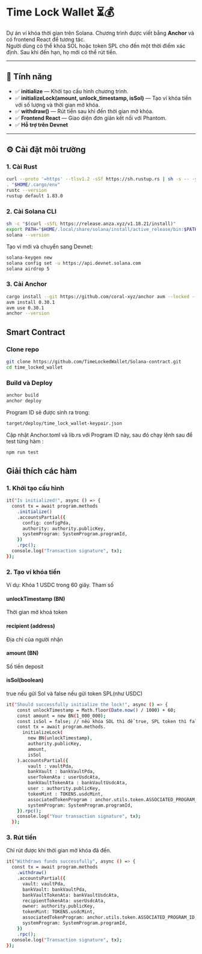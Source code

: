 # Time Lock Wallet ⏳💰  
Dự án ví khóa thời gian trên Solana. Chương trình được viết bằng **Anchor** và có frontend React để tương tác.  
Người dùng có thể khóa SOL hoặc token SPL cho đến một thời điểm xác định. Sau khi đến hạn, họ mới có thể rút tiền.  

---

## 🚀 Tính năng
- ✅ **initialize** — Khởi tạo cấu hình chương trình.  
- ✅ **initializeLock(amount, unlock_timestamp, isSol)** — Tạo ví khóa tiền với số lượng và thời gian mở khóa.  
- ✅ **withdraw()** — Rút tiền sau khi đến thời gian mở khóa.  
- ✅ **Frontend React** — Giao diện đơn giản kết nối với Phantom.  
- ✅ **Hỗ trợ trên Devnet**  

---

## ⚙️ Cài đặt môi trường

### 1. Cài Rust
```bash
curl --proto '=https' --tlsv1.2 -sSf https://sh.rustup.rs | sh -s -- -y
. "$HOME/.cargo/env"
rustc --version
rustup default 1.83.0
```
### 2. Cài Solana CLI
```bash
sh -c "$(curl -sSfL https://release.anza.xyz/v1.18.21/install)"
export PATH="$HOME/.local/share/solana/install/active_release/bin:$PATH"
solana --version
```
Tạo ví mới và chuyển sang Devnet:
```bash
solana-keygen new
solana config set -u https://api.devnet.solana.com
solana airdrop 5
```
### 3. Cài Anchor
```bash
cargo install --git https://github.com/coral-xyz/anchor avm --locked --force
avm install 0.30.1
avm use 0.30.1
anchor --version
```
## Smart Contract 
### Clone repo 
```bash
git clone https://github.com/TimeLockedWallet/Solana-contract.git
cd time_locked_wallet
```
### Build và Deploy
```bash
anchor build
anchor deploy
```
Program ID sẽ được sinh ra trong:
```bash
target/deploy/time_lock_wallet-keypair.json
```
Cập nhật Anchor.toml và lib.rs với Program ID này, sau đó chạy lệnh sau để test từng hàm :
```bash
npm run test
```
## Giải thích các hàm 
### 1. Khởi tạo cấu hình 
```bash
it("Is initialized!", async () => {
  const tx = await program.methods
    .initialize()
    .accountsPartial({
      config: configPda,
      authority: authority.publicKey,
      systemProgram: SystemProgram.programId,
    })
    .rpc();
  console.log("Transaction signature", tx);
});
```
### 2. Tạo ví khóa tiền
Ví dụ: Khóa 1 USDC trong 60 giây.
Tham số 
#### unlockTimestamp (BN)
Thời gian mở khoá token
#### recipient (address) 
Địa chỉ của người nhận 
#### amount (BN)
Số tiền deposit 
#### isSol(boolean) 
true nếu gửi Sol và false nếu gửi token SPL(như USDC)
```bash
it("Should successfully initialize the lock!", async () => {
    const unlockTimestamp = Math.floor(Date.now() / 1000) + 60;
    const amount = new BN(1_000_000); 
    const isSol = false; // nếu khóa SOL thì để true, SPL token thì false
    const tx = await program.methods.
      initializeLock(
        new BN(unlockTimestamp),
        authority.publicKey,
        amount,
        isSol
    ).accountsPartial({
        vault : vaultPda,
        bankVault : bankVaultPda,
        userTokenAta : userUsdcAta,
        bankVaultTokenAta : bankVaultUsdcAta,
        user : authority.publicKey,
        tokenMint : TOKENS.usdcMint,
        associatedTokenProgram : anchor.utils.token.ASSOCIATED_PROGRAM_ID,
        systemProgram: SystemProgram.programId,
    }).rpc();
    console.log("Your transaction signature", tx);
  });
```
### 3. Rút tiền
Chỉ rút được khi thời gian mở khóa đã đến.
```bash
it("Withdraws funds successfully", async () => {
  const tx = await program.methods
    .withdraw()
    .accountsPartial({
      vault: vaultPda,
      bankVault: bankVaultPda,
      bankVaultTokenAta: bankVaultUsdcAta,
      recipientTokenAta: userUsdcAta,
      owner: authority.publicKey,
      tokenMint: TOKENS.usdcMint,
      associatedTokenProgram: anchor.utils.token.ASSOCIATED_PROGRAM_ID,
      systemProgram: SystemProgram.programId,
    })
    .rpc();
  console.log("Transaction signature", tx);
});
```
